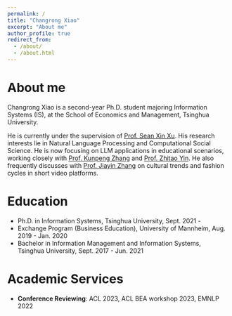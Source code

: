 ```yaml
---
permalink: /
title: "Changrong Xiao"
excerpt: "About me"
author_profile: true
redirect_from: 
  - /about/
  - /about.html
---
```


About me
===

Changrong Xiao is a second-year Ph.D. student majoring Information Systems (IS), at the School of Economics and Management, Tsinghua University. 

He is currently under the supervision of [Prof. Sean Xin Xu](https://www.sem.tsinghua.edu.cn/en/info/1219/7547.htm). His research interests lie in Natural Language Processing and Computational Social Science. He is now focusing on LLM applications in educational scenarios, working closely with [Prof. Kunpeng Zhang](https://kpzhang.github.io/) and [Prof. Zhitao Yin](https://isom.hkust.edu.hk/faculty-and-staff/directory/zhitaoyin). He also frequently discusses with [Prof. Jiayin Zhang](https://www.sem.tsinghua.edu.cn/en/info/1218/7596.htm) on cultural trends and fashion cycles in short video platforms.


Education
===
* Ph.D. in Information Systems, Tsinghua University, Sept. 2021 - 
* Exchange Program (Business Education), University of Mannheim, Aug. 2019 - Jan. 2020
* Bachelor in Information Management and Information Systems, Tsinghua University, Sept. 2017 - Jun. 2021

Academic Services
===
- **Conference Reviewing**: ACL 2023, ACL BEA workshop 2023, EMNLP 2022


